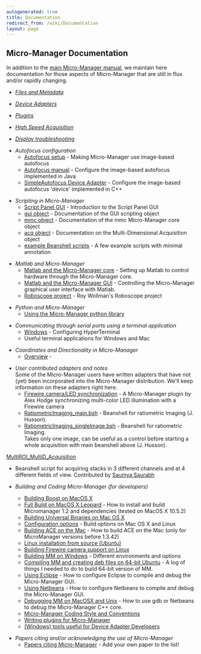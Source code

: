 ```yaml
---
autogenerated: true
title: Documentation
redirect_from: /wiki/Documentation
layout: page
---
```


## Micro-Manager Documentation

In addition to the [main Micro-Manager
manual](http://micro-manager.org/documentation.php), we maintain here
documentation for those aspects of Micro-Manager that are still in flux
and/or rapidly changing.

-   *[Files and Metadata](Files_and_Metadata "wikilink")*

<!-- -->

-   *[Device Adapters](Device_Support "wikilink")*

<!-- -->

-   *[Plugins](Plugins "wikilink")*

<!-- -->

-   *[High Speed Acquisition](High_Speed_Acquisition "wikilink")*

<!-- -->

-   *[Display troubleshooting](Display_troubleshooting "wikilink")*

<!-- -->

-   *Autofocus configuration*
    -   [Autofocus setup](Autofocus_setup "wikilink") - Making
        Micro-Manager use image-based autofocus
    -   [Autofocus manual](Autofocus_manual "wikilink") - Configure the
        image-based autofocus implemented in Java
    -   [SimpleAutofocus Device
        Adapter](Autofocus_Device_Adapter "wikilink") - Configure the
        image-based autofocus 'device' implemented in C++

<!-- -->

-   *Scripting in Micro-Manager*
    -   [Script Panel GUI](Script_Panel_GUI "wikilink") - Introduction
        to the Script Panel GUI
    -   [gui
        object](http://micro-manager.org/content/doc/mmstudio/org/micromanager/api/ScriptInterface.html) -
        Documentation of the GUI scripting object
    -   [mmc
        object](http://micro-manager.org/content/doc/mmcore_api/html/class_c_m_m_core.html) -
        Documentation of the mmc Micro-Manager core object
    -   [acq
        object](http://micro-manager.org/content/doc/mmstudio/org/micromanager/api/AcquisitionEngine.html) -
        Documentation on the Multi-Dimensional Acquisition object
    -   [example Beanshell
        scripts](example_Beanshell_scripts "wikilink") - A few example
        scripts with minimal annotation

<!-- -->

-   *Matlab and Micro-Manager*
    -   [Matlab and the Micro-Manager
        core](Matlab_Configuration "wikilink") - Setting up Matlab to
        control hardware through the Micro-Manager core.
    -   [Matlab and the Micro-Manager
        GUI](Matlab_and_the_Micro-Manager_GUI "wikilink") - Controlling
        the Micro-Manager graphical user interface with Matlab.
    -   [Roboscope project](Roboscope_project "wikilink") - Roy
        Wollman's Roboscope project

<!-- -->

-   *Python and Micro-Manager*
    -   [Using the Micro-Manager python
        library](Using_the_Micro-Manager_python_library "wikilink")

<!-- -->

-   *Communicating through serial ports using a terminal application*
    -   [Windows](Windows "wikilink") - Configuring HyperTerminal
    -   Useful terminal applications for Windows and Mac

<!-- -->

-   *Coordinates and Directionality in Micro-Manager*
    -   [Overview](Overview "wikilink") -

<!-- -->

-   *User contributed adapters and notes*  
    Some of the Micro-Manager users have written adapters that have not
    (yet) been incorporated into the Micro-Manager distribution. We'll
    keep information on these adapters right here.
    -   [Firewire camera/LED
        synchronization](http://flybrain.mrc-lmb.cam.ac.uk/dokuwiki/doku.php?id=alex:projects:fluorescent_imaging:start) -
        A Micro-Manager plugin by Alex Hodge synchronizing multi-color
        LED illumination with a Firewire camera
    -   [RatiometricImaging_main.bsh](media/RatiometricImaging_main.bsh "wikilink") -
        Beanshell for ratiometric Imaging (J. Husson).
    -   [RatiometricImaging_singleImage.bsh](media/RatiometricImaging_singleImage.bsh "wikilink") -
        Beanshell for ratiometric Imaging.  
        Takes only one image, can be useful as a control before starting
        a whole acquisition with main beanshell above (J. Husson).

[MultiROI_MultiD_Acquisition](media/MultiROI_MultiD_Acquisition_V1.7_10122010_(2).bsh)
- Beanshell script for acquiring stacks in 3 different channels and at 4
different fields of view. Contributed by [Saumya
Saurabh](http://valelab.ucsf.edu/~nico/MMwiki/index.php/User:Saumya)

-   *Building and Coding Micro-Manager (for developers)*
    -   [Building Boost on MacOS
        X](Building_Boost_on_MacOS_X "wikilink")
    -   [Full Build on MacOS X
        Leopard](Full_Build_on_MacOS_X_Leopard "wikilink") - How to
        install and build Micromanager 1.2 and dependencies (tested on
        MacOS X 10.5.2)
    -   [Building Universal Binaries on Mac OS
        X](Building_Universal_Binaries_on_Mac_OS_X "wikilink")
    -   [Configuration options](Configuration_options "wikilink") -
        Build options on Mac OS X and Linux
    -   [Building ACE on the Mac](Building_ACE_on_the_Mac "wikilink") -
        How to build ACE on the Mac (only for MicroManager versions
        before 1.3.42)
    -   [Linux installation from source
        (Ubuntu)](Linux_installation_from_source_(Ubuntu) "wikilink")
    -   [Building Firewire camera support on
        Linux](Building_Firewire_camera_support_on_Linux "wikilink")
    -   [Building MM on Windows](Building_MM_on_Windows "wikilink") -
        Different environments and options
    -   [Compiling MM and creating deb files on 64-bit
        Ubuntu](Compiling_MM_and_creating_deb_files_on_64-bit_Ubuntu "wikilink") -
        A log of things I needed to do to build 64-bit version of MM.
    -   [Using Eclipse](Using_Eclipse "wikilink") - How to configure
        Eclipse to compile and debug the Micro-Manager GUI.
    -   [Using Netbeans](Using_Netbeans "wikilink") - How to configure
        Netbeans to compile and debug the Micro-Manager GUI.
    -   [Debugging MM on MacOSX and
        Unix](Debugging_MM_on_MacOSX_and_Unix "wikilink") - How to use
        gdb or Netbeans to debug the Micro-Manager C++ core.
    -   [Micro-Manager Coding Style and
        Conventions](Micro-Manager_Coding_Style_and_Conventions "wikilink")
    -   [Writing plugins for
        Micro-Manager](Writing_plugins_for_Micro-Manager "wikilink")
    -   [(Windows) tools useful for Device Adapter
        Developers]((Windows)_tools_useful_for_Device_Adapter_Developers "wikilink")

<!-- -->

-   *Papers citing and/or acknowledging the use of Micro-Manager*
    -   [Papers citing
        Micro-Manager](Papers_citing_Micro-Manager "wikilink") - Add
        your own paper to the list!

